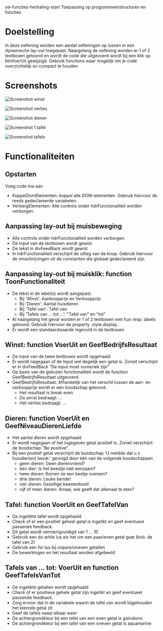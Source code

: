 oe-functies-herhaling-start
Toepassing op programmeerstructuren en functies
# Doelstelling
In deze oefening worden een aantal oefeningen op lussen in een dynamische lay-out toegepast.
Naargelang de oefening worden er 1 of 2 textboxen getoond en wordt de code die uitgevoerd wordt bij een klik op btnVoerUit gewijzigd.
Gebruik functions waar mogelijk om je code overzichtelijk en compact te houden
# Screenshots
![Screenshot winst](/img/Winst1.png)

![Screenshot verlies](/img/Winst2.png)

![Screenshot dieren](/img/Dieren.png)

![Screenshot 1 tafel](/img/Tafel1.png)

![Screenshot tafels](/img/Tafels.png)
# Functionaliteiten
## Opstarten
Voeg code toe aan 
- KoppelDomElementen: koppel alle DOM-elementen. Gebruik hiervoor de reeds gedeclareerde variabelen.
- VerbergElementen: Alle controls onder hdrFunctionaliteit worden verborgen.
## Aanpassing lay-out bij muisbeweging
- Alle controls onder hdrFunctionaliteit worden verborgen.
- De input van de textboxen wordt gewist
- De tekst in divFeedBack wordt gewist
- In hdrFunctionaliteit verschijnt de uitleg van de knop. Gebruik hiervoor de omschrijvingen uit de constanten die globaal gedeclareerd zijn.
## Aanpassing lay-out bij muisklik: function ToonFunctionaliteit
- De tekst in de label(s) wordt aangepast.
    - Bij 'Winst': Aankoopprijs en Verkoopprijs
    - Bij 'Dieren': Aantal huisdieren
    - Bij 'Tafel van': Tafel van
    - Bij 'Tafels van ... tot ...': "Tafel van" en "tot"
- Al naargelang het geval worden er 1 of 2 textboxen met hun resp. labels getoond.
Gebruik hiervoor de property .style.display.
- Er wordt een standaardwaarde ingevuld in de textboxen
## Winst: function VoerUit en GeefBedrijfsResultaat
- De input van de twee textboxes wordt opgehaald
- Er wordt nagegaan of de input wel degelijk een getal is. Zoniet verschijnt er in divFeedBack  "De input moet numeriek zijn"
- Op basis van de gekozen functionaliteit wordt de function GeefBedrijfsResultaat uitgevoerd.
- GeefBedrijfsResultaat: Afhankelijk van het verschil tussen de aan- en verkoopprijs wordt er een boodschap getoond:
    - Het resultaat is break even
    - De winst bedraagt: ...
    - Het verlies bedraagt: ...
## Dieren: function VoerUit en GeefNiveauDierenLiefde
- Het aantal dieren wordt opgehaald
- Er wordt nagegaan of het ingegeven getal positief is. Zoniet verschijnt de boodschap "Be positive".
- Bij een positief getal verschijnt de boodschap 'U meldde dat u x huisdier(en) bezat.' gevolgd door één van de volgende boodschappen
  - geen dieren: Geen dierenvriend?
  - één dier: Is het beestje niet eenzaam?
  - twee dieren: Komen ze een beetje overeen?
  - drie dieren: Leuke bende!
  - vier dieren: Gezellige beestenboel!
  - vijf of meer dieren: Amaai, wie geeft dat allemaal te eten?
## Tafel: function VoerUit en GeefTafelVan
- De ingetikte tafel wordt opgehaald
- Check of er een positief geheel getal is ingetikt en geef eventueel passende feedback.
- Dit getal wordt vermenigvuldigd van 1 ... 10
- Gebruik een do while lus als het om een paar/even getal gaat (bvb. de tafel van 2)
- Gebruik een for lus bij onpare/oneven getallen
- De bewerkingen en het resultaat worden afgebeeld
## Tafels van ... tot: VoerUit en function GeefTafelsVanTot
- De ingetikte getallen wordt opgehaald
- Check of er positieve gehele getal zijn ingetikt en geef eventueel passende feedback.
- Zorg ervoor dat in de variabele waarin de tafel van wordt bijgehouden het kleinste getal zit
- Geef de tafels naast elkaar weer
- De achtergrondkleur bij een tafel van een even getal is gainsboro
- De achtergrondkleur bij een tafel van een oneven getal is aquamarine




